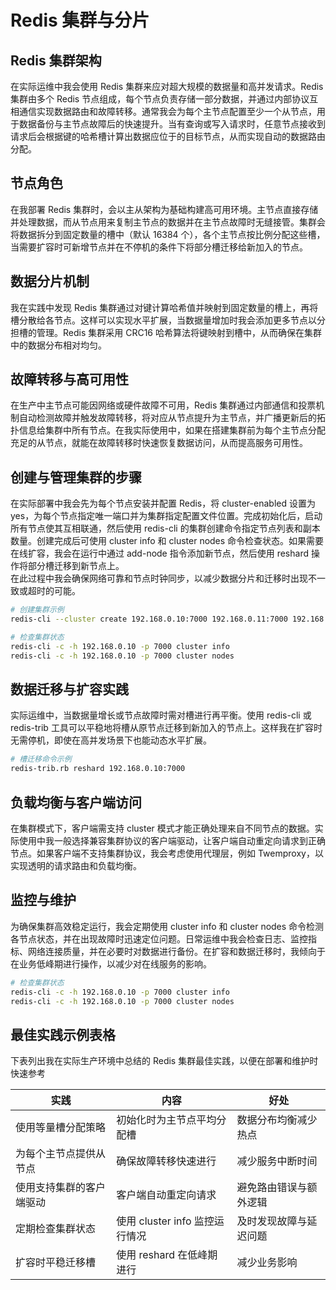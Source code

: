 # Redis 集群与分片

## Redis 集群架构

在实际运维中我会使用 Redis 集群来应对超大规模的数据量和高并发请求。Redis 集群由多个 Redis 节点组成，每个节点负责存储一部分数据，并通过内部协议互相通信实现数据路由和故障转移。通常我会为每个主节点配置至少一个从节点，用于数据备份与主节点故障后的快速提升。当有查询或写入请求时，任意节点接收到请求后会根据键的哈希槽计算出数据应位于的目标节点，从而实现自动的数据路由分配。

## 节点角色

在我部署 Redis 集群时，会以主从架构为基础构建高可用环境。主节点直接存储并处理数据，而从节点用来复制主节点的数据并在主节点故障时无缝接管。集群会将数据拆分到固定数量的槽中（默认 16384 个），各个主节点按比例分配这些槽，当需要扩容时可新增节点并在不停机的条件下将部分槽迁移给新加入的节点。

## 数据分片机制

我在实践中发现 Redis 集群通过对键计算哈希值并映射到固定数量的槽上，再将槽分散给各节点。这样可以实现水平扩展，当数据量增加时我会添加更多节点以分担槽的管理。Redis 集群采用 CRC16 哈希算法将键映射到槽中，从而确保在集群中的数据分布相对均匀。

## 故障转移与高可用性

在生产中主节点可能因网络或硬件故障不可用，Redis 集群通过内部通信和投票机制自动检测故障并触发故障转移，将对应从节点提升为主节点，并广播更新后的拓扑信息给集群中所有节点。在我实际使用中，如果在搭建集群前为每个主节点分配充足的从节点，就能在故障转移时快速恢复数据访问，从而提高服务可用性。

## 创建与管理集群的步骤

在实际部署中我会先为每个节点安装并配置 Redis，将 cluster-enabled 设置为 yes，为每个节点指定唯一端口并为集群指定配置文件位置。完成初始化后，启动所有节点使其互相联通，然后使用 redis-cli 的集群创建命令指定节点列表和副本数量。创建完成后可使用 cluster info 和 cluster nodes 命令检查状态。如果需要在线扩容，我会在运行中通过 add-node 指令添加新节点，然后使用 reshard 操作将部分槽迁移到新节点上。  
在此过程中我会确保网络可靠和节点时钟同步，以减少数据分片和迁移时出现不一致或超时的可能。

```bash
# 创建集群示例
redis-cli --cluster create 192.168.0.10:7000 192.168.0.11:7000 192.168.0.12:7000 192.168.0.13:7000 192.168.0.14:7000 192.168.0.15:7000 --cluster-replicas 1

# 检查集群状态
redis-cli -c -h 192.168.0.10 -p 7000 cluster info
redis-cli -c -h 192.168.0.10 -p 7000 cluster nodes
```

## 数据迁移与扩容实践

实际运维中，当数据量增长或节点故障时需对槽进行再平衡。使用 redis-cli 或 redis-trib 工具可以平稳地将槽从原节点迁移到新加入的节点上。这样我在扩容时无需停机，即使在高并发场景下也能动态水平扩展。

```bash
# 槽迁移命令示例
redis-trib.rb reshard 192.168.0.10:7000
```

## 负载均衡与客户端访问

在集群模式下，客户端需支持 cluster 模式才能正确处理来自不同节点的数据。实际使用中我一般选择兼容集群协议的客户端驱动，让客户端自动重定向请求到正确节点。如果客户端不支持集群协议，我会考虑使用代理层，例如 Twemproxy，以实现透明的请求路由和负载均衡。

## 监控与维护

为确保集群高效稳定运行，我会定期使用 cluster info 和 cluster nodes 命令检测各节点状态，并在出现故障时迅速定位问题。日常运维中我会检查日志、监控指标、网络连接质量，并在必要时对数据进行备份。在扩容和数据迁移时，我倾向于在业务低峰期进行操作，以减少对在线服务的影响。

```bash
# 检查集群状态
redis-cli -c -h 192.168.0.10 -p 7000 cluster info
redis-cli -c -h 192.168.0.10 -p 7000 cluster nodes
```

## 最佳实践示例表格

下表列出我在实际生产环境中总结的 Redis 集群最佳实践，以便在部署和维护时快速参考

| 实践                     | 内容                           | 好处                   |
| ------------------------ | ------------------------------ | ---------------------- |
| 使用等量槽分配策略       | 初始化时为主节点平均分配槽     | 数据分布均衡减少热点   |
| 为每个主节点提供从节点   | 确保故障转移快速进行           | 减少服务中断时间       |
| 使用支持集群的客户端驱动 | 客户端自动重定向请求           | 避免路由错误与额外逻辑 |
| 定期检查集群状态         | 使用 cluster info 监控运行情况 | 及时发现故障与延迟问题 |
| 扩容时平稳迁移槽         | 使用 reshard 在低峰期进行      | 减少业务影响           |
